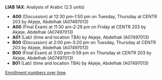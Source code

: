 **LIAB 1AX**: Analysis of Arabic (2.5 units)

- **A00** (Discussion) at 12:30 pm–1:50 pm on Tuesday, Thursday at CENTR 203 by Akjeje, Abdelhak (A07497013)
- **A00** (Final Exam) at 11:30 am–2:29 pm on Friday at CENTR 203 by Akjeje, Abdelhak (A07497013)
- **A01** (Lab) (time and location TBA) by Akjeje, Abdelhak (A07497013)
- **B00** (Discussion) at 2:00 pm–3:20 pm on Tuesday, Thursday at CENTR 203 by Akjeje, Abdelhak (A07497013)
- **B00** (Final Exam) at 3:00 pm–5:59 pm on Thursday at CENTR 203 by Akjeje, Abdelhak (A07497013)
- **B01** (Lab) (time and location TBA) by Akjeje, Abdelhak (A07497013)

[Enrollment numbers over time](./LIAB1AX.tsv)
